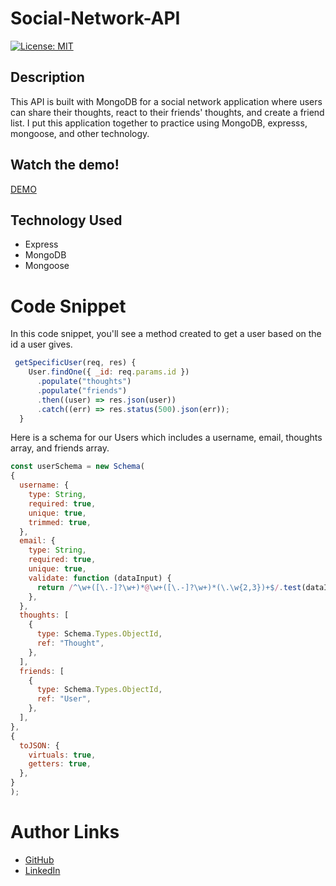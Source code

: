# Social-Network-API
[![License: MIT](https://img.shields.io/badge/License-MIT-yellow.svg)](https://opensource.org/licenses/MIT)

## Description
This API is built with MongoDB for a social network application where users can share their thoughts, react to their friends' thoughts, and create a friend list. I put this application together to practice using MongoDB, expresss, mongoose, and other technology. 

## Watch the demo!
[DEMO](https://watch.screencastify.com/v/YckZpplOfouhg3rH2gtZ)

## Technology Used
* Express
* MongoDB
* Mongoose

# Code Snippet
In this code snippet, you'll see a method created to get a user based on the id a user gives.

```JavaScript
 getSpecificUser(req, res) {
    User.findOne({ _id: req.params.id })
      .populate("thoughts")
      .populate("friends")
      .then((user) => res.json(user))
      .catch((err) => res.status(500).json(err));
  }
  ```

Here is a schema for our Users which includes a username, email, thoughts array, and friends array.
  ```JavaScript
  const userSchema = new Schema(
  {
    username: {
      type: String,
      required: true,
      unique: true,
      trimmed: true,
    },
    email: {
      type: String,
      required: true,
      unique: true,
      validate: function (dataInput) {
        return /^\w+([\.-]?\w+)*@\w+([\.-]?\w+)*(\.\w{2,3})+$/.test(dataInput);
      },
    },
    thoughts: [
      {
        type: Schema.Types.ObjectId,
        ref: "Thought",
      },
    ],
    friends: [
      {
        type: Schema.Types.ObjectId,
        ref: "User",
      },
    ],
  },
  {
    toJSON: {
      virtuals: true,
      getters: true,
    },
  }
);
```

# Author Links
* [GitHub](https://github.com/mattjgatsby)
* [LinkedIn](https://www.linkedin.com/in/matthew-gatsby-1a1521250/)